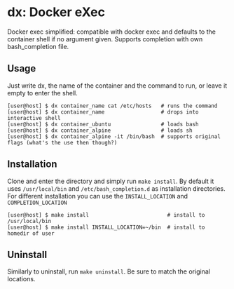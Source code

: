 # dx: Docker eXec

Docker exec simplified: compatible with docker exec and defaults to the container shell if no argument given.
Supports completion with own bash_completion file.

## Usage
Just write dx, the name of the container and the command to run, or leave it empty to enter the shell.

```console
[user@host] $ dx container_name cat /etc/hosts   # runs the command
[user@host] $ dx container_name                  # drops into interactive shell
[user@host] $ dx container_ubuntu                # loads bash
[user@host] $ dx container_alpine                # loads sh
[user@host] $ dx container_alpine -it /bin/bash  # supports original flags (what's the use then though?)
```

## Installation
Clone and enter the directory and simply run `make install`. By default it uses `/usr/local/bin` and `/etc/bash_completion.d` as installation directories. For different installation you can use the `INSTALL_LOCATION` and `COMPLETION_LOCATION`
```console
[user@host] $ make install                         # install to /usr/local/bin
[user@host] $ make install INSTALL_LOCATION=~/bin  # install to homedir of user
```

## Uninstall
Similarly to uninstall, run `make uninstall`. Be sure to match the original locations.
 
